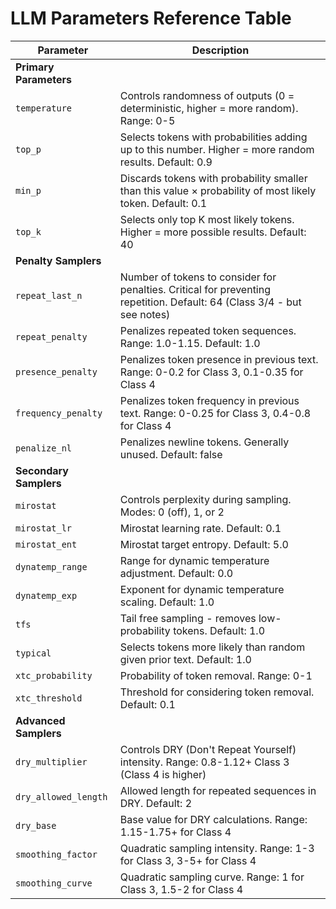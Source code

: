  # LLM Parameters Reference Table

| Parameter | Description |
|----------- |-------------|
| **Primary Parameters** |
| `temperature` | Controls randomness of outputs (0 = deterministic, higher = more random). Range: 0-5 |
| `top_p` | Selects tokens with probabilities adding up to this number. Higher = more random results. Default: 0.9 |
| `min_p` | Discards tokens with probability smaller than this value × probability of most likely token. Default: 0.1 |
| `top_k` | Selects only top K most likely tokens. Higher = more possible results. Default: 40 |
| **Penalty Samplers** |
| `repeat_last_n` | Number of tokens to consider for penalties. Critical for preventing repetition. Default: 64 (Class 3/4 - but see notes) |
| `repeat_penalty` | Penalizes repeated token sequences. Range: 1.0-1.15. Default: 1.0 |
| `presence_penalty` | Penalizes token presence in previous text. Range: 0-0.2 for Class 3, 0.1-0.35 for Class 4 |
| `frequency_penalty` | Penalizes token frequency in previous text. Range: 0-0.25 for Class 3, 0.4-0.8 for Class 4 |
| `penalize_nl` | Penalizes newline tokens. Generally unused. Default: false |
| **Secondary Samplers** |
| `mirostat` | Controls perplexity during sampling. Modes: 0 (off), 1, or 2 |
| `mirostat_lr` | Mirostat learning rate. Default: 0.1 |
| `mirostat_ent` | Mirostat target entropy. Default: 5.0 |
| `dynatemp_range` | Range for dynamic temperature adjustment. Default: 0.0 |
| `dynatemp_exp` | Exponent for dynamic temperature scaling. Default: 1.0 |
| `tfs` | Tail free sampling - removes low-probability tokens. Default: 1.0 |
| `typical` | Selects tokens more likely than random given prior text. Default: 1.0 |
| `xtc_probability` | Probability of token removal. Range: 0-1 |
| `xtc_threshold` | Threshold for considering token removal. Default: 0.1 |
| **Advanced Samplers** |
| `dry_multiplier` | Controls DRY (Don't Repeat Yourself) intensity. Range: 0.8-1.12+ Class 3 (Class 4 is higher) |
| `dry_allowed_length` | Allowed length for repeated sequences in DRY. Default: 2 |
| `dry_base` | Base value for DRY calculations. Range: 1.15-1.75+ for Class 4 |
| `smoothing_factor` | Quadratic sampling intensity. Range: 1-3 for Class 3, 3-5+ for Class 4 |
| `smoothing_curve` | Quadratic sampling curve. Range: 1 for Class 3, 1.5-2 for Class 4 |
